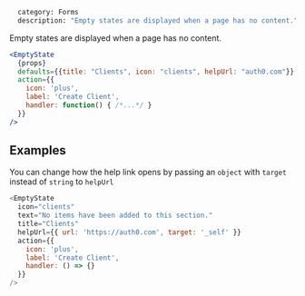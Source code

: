 ```meta
  category: Forms
  description: "Empty states are displayed when a page has no content."
```

Empty states are displayed when a page has no content.

```jsx
<EmptyState
  {props}
  defaults={{title: "Clients", icon: "clients", helpUrl: "auth0.com"}}
  action={{
    icon: 'plus',
    label: 'Create Client',
    handler: function() { /*...*/ }
  }}
/>
```

## Examples

You can change how the help link opens by passing an `object` with `target` instead of `string` to `helpUrl`

```js
<EmptyState
  icon="clients"
  text="No items have been added to this section."
  title="Clients"
  helpUrl={{ url: 'https://auth0.com', target: '_self' }}
  action={{
    icon: 'plus',
    label: 'Create Client',
    handler: () => {}
  }}
/>
```

